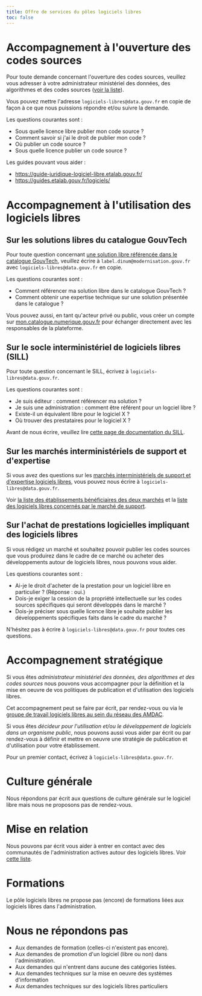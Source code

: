 ```yaml
---
title: Offre de services du pôles logiciels libres
toc: false
---
```


# Accompagnement à l'ouverture des codes sources

Pour toute demande concernant l'ouverture des codes sources, veuillez vous adresser à votre administrateur ministériel des données, des algorithmes et des codes sources ([voir la liste](https://www.data.gouv.fr/fr/datasets/liste-des-administrateurs-ministeriels-des-donnees/)).

Vous pouvez mettre l'adresse `logiciels-libres@data.gouv.fr` en copie de façon à ce que nous puissions répondre et/ou suivre la demande.

Les questions courantes sont :

- Sous quelle licence libre publier mon code source ?
- Comment savoir si j'ai le droit de publier mon code ?
- Où publier un code source ?
- Sous quelle licence publier un code source ?

Les guides pouvant vous aider :

- https://guide-juridique-logiciel-libre.etalab.gouv.fr/
- https://guides.etalab.gouv.fr/logiciels/

# Accompagnement à l'utilisation des logiciels libres

## Sur les solutions libres du catalogue GouvTech

Pour toute question concernant [une solution libre référencée dans le catalogue GouvTech](https://catalogue.numerique.gouv.fr/catalogue?distribution=Logiciel%20libre), veuillez écrire à `label.dinum@modernisation.gouv.fr` avec `logiciels-libres@data.gouv.fr` en copie.

Les questions courantes sont :

- Comment référencer ma solution libre dans le catalogue GouvTech ?
- Comment obtenir une expertise technique sur une solution présentée dans le catalogue ?
  
Vous pouvez aussi, en tant qu'acteur privé ou public, vous créer un compte sur [mon.catalogue.numerique.gouv.fr](https://mon.catalogue.numerique.gouv.fr) pour échanger directement avec les responsables de la plateforme.

## Sur le socle interministériel de logiciels libres (SILL)

Pour toute question concernant le SILL, écrivez à `logiciels-libres@data.gouv.fr`.

Les questions courantes sont :

- Je suis éditeur : comment référencer ma solution ?
- Je suis une administration : comment être référent pour un logciel libre ?
- Existe-il un équivalent libre pour le logiciel X ?
- Où trouver des prestataires pour le logiciel X ?

Avant de nous écrire, veuillez lire [cette page de documentation du SILL](https://man.sr.ht/~etalab/logiciels-libres/sill.md).

## Sur les marchés interministériels de support et d'expertise

Si vous avez des questions sur les [marchés interministériels de support et d'expertise logiciels libres](https://communs.numerique.gouv.fr/utiliser/marches-interministeriels-support-expertise-logiciels-libres/), vous pouvez nous écrire à `logiciels-libres@data.gouv.fr`.

Voir [la liste des établissements bénéficiaires des deux marchés](marches-logiciels-libres.md) et la [liste des logiciels libres concernés par le marché de support](marches-logiciels-libres-liste-logiciels.md).

## Sur l'achat de prestations logicielles impliquant des logiciels libres

Si vous rédigez un marché et souhaitez pouvoir publier les codes
sources que vous produirez dans le cadre de ce marché ou acheter des
développements autour de logiciels libres, nous pouvons vous aider.

Les questions courantes sont :

- Ai-je le droit d'acheter de la prestation pour un logiciel libre en particulier ? (Réponse : oui.)
- Dois-je exiger la cession de la propriété intellectuelle sur les codes sources spécifiques qui seront développés dans le marché ?
- Dois-je préciser sous quelle licence libre je souhaite publier les développements spécifiques faits dans le cadre du marché ?

N'hésitez pas à écrire à `logiciels-libres@data.gouv.fr` pour toutes ces questions.

# Accompagnement stratégique

Si vous êtes *administrateur ministériel des données, des algorithmes et des codes sources* nous pouvons vous accompagner pour la définition et la mise en oeuvre de vos politiques de publication et d'utilisation des logiciels libres.

Cet accompagnement peut se faire par écrit, par rendez-vous ou via le [groupe de travail logiciels libres au sein du réseau des AMDAC](https://man.sr.ht/~etalab/logiciels-libres/#groupe-de-travail-logiciels-libres-au-sein-du-rseau-des-amdac).

Si vous êtes *décideur pour l'utilisation et/ou le développement de logiciels dans un organisme public*, nous pouvons aussi vous aider par écrit ou par rendez-vous à définir et mettre en oeuvre une stratégie de publication et d'utilisation pour votre établissement.

Pour un premier contact, écrivez à `logiciels-libres@data.gouv.fr`.

# Culture générale

Nous répondons par écrit aux questions de culture générale sur le logiciel libre mais nous ne proposons pas de rendez-vous.

# Mise en relation

Nous pouvons par écrit vous aider à entrer en contact avec des communautés de l'administration actives autour des logiciels libres.  Voir [cette liste](https://man.sr.ht/~etalab/logiciels-libres/#o-changer-avec-dautres-agents-publics-libristes).

# Formations

Le pôle logiciels libres ne propose pas (encore) de formations liées aux logiciels libres dans l'administration.

# Nous ne répondons pas

- Aux demandes de formation (celles-ci n'existent pas encore).
- Aux demandes de promotion d'un logiciel (libre ou non) dans l'administration.
- Aux demandes qui n'entrent dans aucune des catégories listées.
- Aux demandes techniques sur la mise en oeuvre des systèmes d'information
- Aux demandes techniques sur des logiciels libres particuliers
